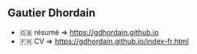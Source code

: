 ## Gautier Dhordain

* 🇬🇧 résumé => https://gdhordain.github.io
* 🇫🇷 CV => https://gdhordain.github.io/index-fr.html
